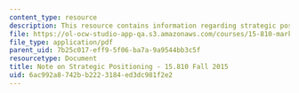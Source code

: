 ```yaml
---
content_type: resource
description: This resource contains information regarding strategic positioning.
file: https://ol-ocw-studio-app-qa.s3.amazonaws.com/courses/15-810-marketing-management-analytics-frameworks-and-applications-fall-2015/6ac992a8742bb2223184ed3dc981f2e2_MIT15_810F15_Strategic.pdf
file_type: application/pdf
parent_uid: 7b25c017-eff9-5f06-ba7a-9a9544bb3c5f
resourcetype: Document
title: Note on Strategic Positioning - 15.810 Fall 2015
uid: 6ac992a8-742b-b222-3184-ed3dc981f2e2
---
```

